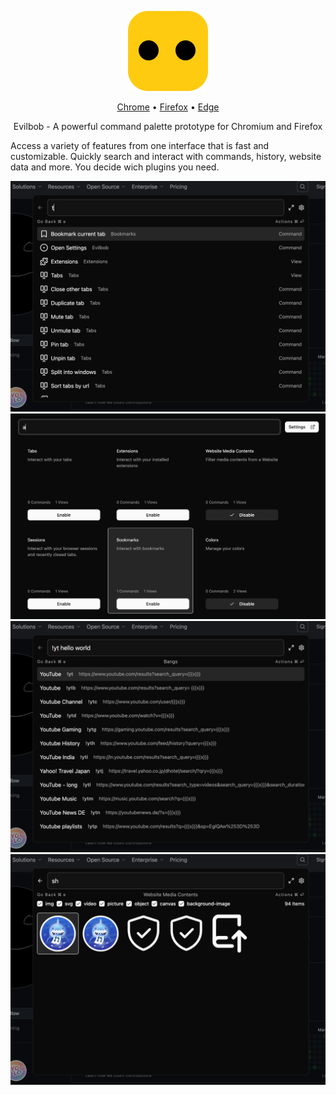 <p align="center">
    <img src="https://raw.githubusercontent.com/otis11/evilbob/refs/heads/main/src/media/evilbob-icon-128x128.png">
</p>
<p align="center">
    <a target="_blank" href="https://chromewebstore.google.com/detail/bob-command-palette/ofdklnmcjbihdajkbnfjpcamifkpngdl">Chrome</a>
    •
    <a target="_blank" href="https://addons.mozilla.org/de/firefox/addon/evilbob/">Firefox</a>
    •
    <a target="_blank" href="https://microsoftedge.microsoft.com/addons/detail/bobcommandpalette/nikplhepafilmghdhfkkkbjogblchima">Edge</a>
</p>
<p align="center">
Evilbob - A powerful command palette prototype for Chromium and Firefox
</p>


Access a variety of features from one interface that is fast and customizable.
Quickly search and interact with commands, history, website data and more.
You decide wich plugins you need.

![Screenshot Evilbob commands](./src/media/screenshot-commands.png)
![Screenshot Evilbob plugins](./src/media/screenshot-plugins.png)
![Screenshot Evilbob bangs](./src/media/screenshot-bangs.png)
![Screenshot Evilbob view](./src/media/screenshot-view.png)

